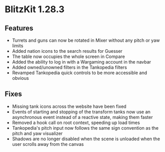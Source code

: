 # BlitzKit 1.28.3

## Features

- Turrets and guns can now be rotated in Mixer without any pitch or yaw limits
- Added nation icons to the search results for Guesser
- The table now occupies the whole screen in Compare
- Added the ability to log in with a Wargaming account in the navbar
- Added owned/unowned filters in the Tankopedia filters
- Revamped Tankopedia quick controls to be more accessible and obvious

## Fixes

- Missing tank icons across the website have been fixed
- Events of starting and stopping of the transform tanks now use an asynchronous event instead of a reactive state, making them faster
- Removed a hook call on root context, speeding up load times
- Tankopedia's pitch input now follows the same sign convention as the pitch and yaw visualizer
- Shadows are no longer disabled when the scene is unloaded when the user scrolls away from the canvas
